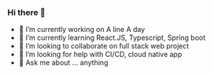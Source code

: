 ### Hi there 👋
- 🔭 I’m currently working on A line A day
- 🌱 I’m currently learning React.JS, Typescript, Spring boot
- 👯 I’m looking to collaborate on full stack web project
- 🤔 I’m looking for help with CI/CD, cloud native app
- 💬 Ask me about ... anything

<!--
**linesbetween/linesbetween** is a ✨ _special_ ✨ repository because its `README.md` (this file) appears on your GitHub profile.

Here are some ideas to get you started:

- 🔭 I’m currently working on ...
- 🌱 I’m currently learning ...
- 👯 I’m looking to collaborate on ...
- 🤔 I’m looking for help with ...
- 💬 Ask me about ...
- 📫 How to reach me: ...
- 😄 Pronouns: ...
- ⚡ Fun fact: ...
-->
